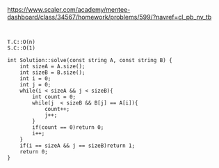 ##
https://www.scaler.com/academy/mentee-dashboard/class/34567/homework/problems/599/?navref=cl_pb_nv_tb

```


T.C::O(n)
S.C::O(1)

int Solution::solve(const string A, const string B) {
    int sizeA = A.size();
    int sizeB = B.size();
    int i = 0;
    int j = 0;
    while(i < sizeA && j < sizeB){
        int count = 0;
        while(j  < sizeB && B[j] == A[i]){
            count++;
            j++;
        }
        if(count == 0)return 0;
        i++;
    }
    if(i == sizeA && j == sizeB)return 1;
    return 0;
}


```
